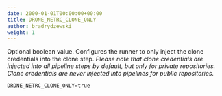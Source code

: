 ```yaml
---
date: 2000-01-01T00:00:00+00:00
title: DRONE_NETRC_CLONE_ONLY
author: bradrydzewski
weight: 1
---
```


Optional boolean value. Configures the runner to only inject the clone credentials into the clone step. _Please note that clone credentials are injected into all pipeline steps by default, but only for private repositories. Clone credentials are never injected into pipelines for public repositories._

```
DRONE_NETRC_CLONE_ONLY=true
```

